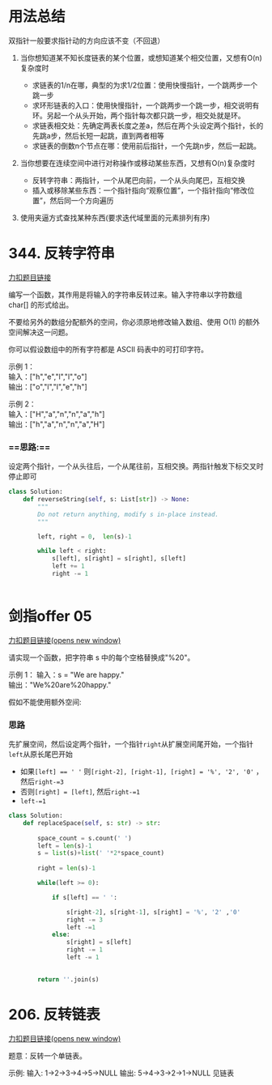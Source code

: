 
# 用法总结


双指针一般要求指针动的方向应该不变（不回退）

1. 当你想知道某不知长度链表的某个位置，或想知道某个相交位置，又想有O(n)复杂度时
   - 求链表的1/n在哪，典型的为求1/2位置：使用快慢指针，一个跳两步一个跳一步
   - 求环形链表的入口：使用快慢指针，一个跳两步一个跳一步，相交说明有环。另起一个从头开始，两个指针每次都只跳一步，相交处就是环。
   - 求链表相交处：先确定两表长度之差a，然后在两个头设定两个指针，长的先跳a步，然后长短一起跳，直到两者相等
   - 求链表的倒数n个节点在哪：使用前后指针，一个先跳n步，然后一起跳。

2. 当你想要在连续空间中进行对称操作或移动某些东西，又想有O(n)复杂度时
   - 反转字符串：两指针，一个从尾巴向前，一个从头向尾巴，互相交换
   - 插入或移除某些东西：一个指针指向“观察位置”，一个指针指向“修改位置”，然后同一个方向遍历

3. 使用夹逼方式查找某种东西(要求迭代域里面的元素排列有序)


# 344. 反转字符串
[力扣题目链接](https://leetcode.cn/problems/reverse-string/)

编写一个函数，其作用是将输入的字符串反转过来。输入字符串以字符数组 char[] 的形式给出。

不要给另外的数组分配额外的空间，你必须原地修改输入数组、使用 O(1) 的额外空间解决这一问题。

你可以假设数组中的所有字符都是 ASCII 码表中的可打印字符。

示例 1：  
输入：["h","e","l","l","o"]  
输出：["o","l","l","e","h"]

示例 2：  
输入：["H","a","n","n","a","h"]  
输出：["h","a","n","n","a","H"]

### **==思路:==**
设定两个指针，一个从头往后，一个从尾往前，互相交换。两指针触发下标交叉时停止即可


```python
class Solution:
    def reverseString(self, s: List[str]) -> None:
        """
        Do not return anything, modify s in-place instead.
        """

        left, right = 0,  len(s)-1

        while left < right:
            s[left], s[right] = s[right], s[left]
            left += 1
            right -= 1
        
```






# 剑指offer 05
[力扣题目链接(opens new window)](https://leetcode.cn/problems/ti-huan-kong-ge-lcof/)

请实现一个函数，把字符串 s 中的每个空格替换成"%20"。

示例 1： 输入：s = "We are happy."  
输出："We%20are%20happy."


假如不能使用额外空间:

### 思路

先扩展空间，然后设定两个指针，一个指针`right`从扩展空间尾开始，一个指针`left`从原长尾巴开始
- 如果`[left] == ' '` 则`[right-2], [right-1], [right] = '%', '2', '0'` ，然后`right-=3`
- 否则`[right] = [left]`, 然后`right-=1`
- `left-=1`

```python
class Solution:
    def replaceSpace(self, s: str) -> str:
   
        space_count = s.count(' ')
        left = len(s)-1
        s = list(s)+list(' '*2*space_count)
        
        right = len(s)-1

        while(left >= 0):

            if s[left] == ' ': 

                s[right-2], s[right-1], s[right] = '%', '2' ,'0'
                right -= 3
                left -=1
            else:
                s[right] = s[left]
                right -= 1
                left -= 1
            

        return ''.join(s)
```


# 206. 反转链表

[力扣题目链接(opens new window)](https://leetcode.cn/problems/reverse-linked-list/)

题意：反转一个单链表。

示例: 输入: 1->2->3->4->5->NULL 输出: 5->4->3->2->1->NULL
见链表


